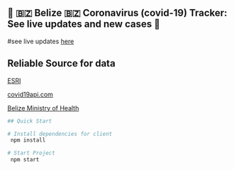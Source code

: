 ## 🦠 🇧🇿 Belize 🇧🇿 Coronavirus (covid-19) Tracker: See live updates and new cases 🦠

#see live updates [here](https://lmanzanero.github.io/belize-coronavirus-tracker/)

## Reliable Source for data
[ESRI](https://belize-coronavirus-response-tbsl-drp.hub.arcgis.com/)

[covid19api.com](https://api.covid19api.com/)

[Belize Ministry of Health](https://www.facebook.com/Belizehealth/)

```bash
## Quick Start

# Install dependencies for client
 npm install

# Start Project
 npm start
 
